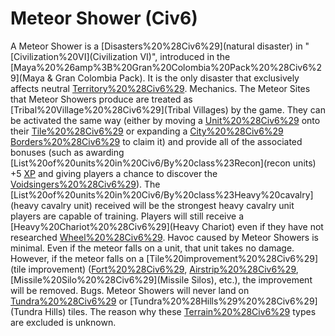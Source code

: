 # Meteor Shower (Civ6)

A Meteor Shower is a [Disasters%20%28Civ6%29](natural disaster) in "[Civilization%20VI](Civilization VI)", introduced in the [Maya%20%26amp%3B%20Gran%20Colombia%20Pack%20%28Civ6%29](Maya &amp; Gran Colombia Pack). It is the only disaster that exclusively affects neutral [Territory%20%28Civ6%29](territory).
Mechanics.
The Meteor Sites that Meteor Showers produce are treated as [Tribal%20Village%20%28Civ6%29](Tribal Villages) by the game. They can be activated the same way (either by moving a [Unit%20%28Civ6%29](unit) onto their [Tile%20%28Civ6%29](tile) or expanding a [City%20%28Civ6%29](city's) [Borders%20%28Civ6%29](borders) to claim it) and provide all of the associated bonuses (such as awarding [List%20of%20units%20in%20Civ6/By%20class%23Recon](recon units) +5 [XP](XP) and giving players a chance to discover the [Voidsingers%20%28Civ6%29](Voidsingers)).
The [List%20of%20units%20in%20Civ6/By%20class%23Heavy%20cavalry](heavy cavalry unit) received will be the strongest heavy cavalry unit players are capable of training. Players will still receive a [Heavy%20Chariot%20%28Civ6%29](Heavy Chariot) even if they have not researched [Wheel%20%28Civ6%29](Wheel).
Havoc caused by Meteor Showers is minimal. Even if the meteor falls on a unit, that unit takes no damage. However, if the meteor falls on a [Tile%20improvement%20%28Civ6%29](tile improvement) ([Fort%20%28Civ6%29](Forts), [Airstrip%20%28Civ6%29](Airstrips), [Missile%20Silo%20%28Civ6%29](Missile Silos), etc.), the improvement will be removed.
Bugs.
Meteor Showers will never land on [Tundra%20%28Civ6%29](Tundra) or [Tundra%20%28Hills%29%20%28Civ6%29](Tundra Hills) tiles. The reason why these [Terrain%20%28Civ6%29](terrain) types are excluded is unknown.